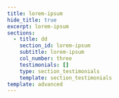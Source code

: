 ```yaml
---
title: lorem-ipsum
hide_title: true
excerpt: lorem-ipsum
sections:
  - title: dd
    section_id: lorem-ipsum
    subtitle: lorem-ipsum
    col_number: three
    testimonials: []
    type: section_testimonials
    template: section_testimonials
template: advanced
---
```

